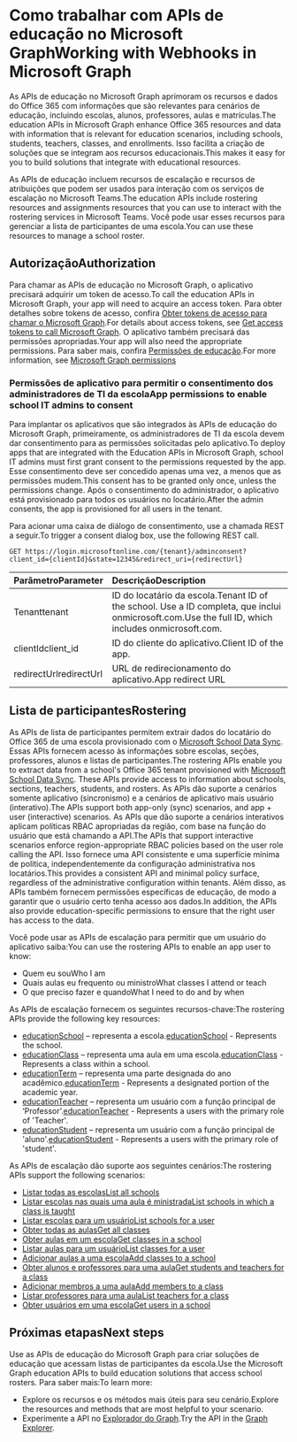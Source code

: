 # <a name="working-with-education-apis-in-microsoft-graph"></a><span data-ttu-id="b856c-101">Como trabalhar com APIs de educação no Microsoft Graph</span><span class="sxs-lookup"><span data-stu-id="b856c-101">Working with Webhooks in Microsoft Graph</span></span>

<span data-ttu-id="b856c-102">As APIs de educação no Microsoft Graph aprimoram os recursos e dados do Office 365 com informações que são relevantes para cenários de educação, incluindo escolas, alunos, professores, aulas e matrículas.</span><span class="sxs-lookup"><span data-stu-id="b856c-102">The education APIs in Microsoft Graph enhance Office 365 resources and data with information that is relevant for education scenarios, including schools, students, teachers, classes, and enrollments.</span></span> <span data-ttu-id="b856c-103">Isso facilita a criação de soluções que se integram aos recursos educacionais.</span><span class="sxs-lookup"><span data-stu-id="b856c-103">This makes it easy for you to build solutions that integrate with educational resources.</span></span>

<span data-ttu-id="b856c-104">As APIs de educação incluem recursos de escalação e recursos de atribuições que podem ser usados para interação com os serviços de escalação no Microsoft Teams.</span><span class="sxs-lookup"><span data-stu-id="b856c-104">The education APIs include rostering resources and assignments resources that you can use to interact with the rostering services in Microsoft Teams.</span></span> <span data-ttu-id="b856c-105">Você pode usar esses recursos para gerenciar a lista de participantes de uma escola.</span><span class="sxs-lookup"><span data-stu-id="b856c-105">You can use these resources to manage a school roster.</span></span>

## <a name="authorization"></a><span data-ttu-id="b856c-106">Autorização</span><span class="sxs-lookup"><span data-stu-id="b856c-106">Authorization</span></span>

<span data-ttu-id="b856c-107">Para chamar as APIs de educação no Microsoft Graph, o aplicativo precisará adquirir um token de acesso.</span><span class="sxs-lookup"><span data-stu-id="b856c-107">To call the education APIs in Microsoft Graph, your app will need to acquire an access token.</span></span> <span data-ttu-id="b856c-108">Para obter detalhes sobre tokens de acesso, confira [Obter tokens de acesso para chamar o Microsoft Graph](https://developer.microsoft.com/pt-BR/graph/docs/concepts/auth_overview).</span><span class="sxs-lookup"><span data-stu-id="b856c-108">For details about access tokens, see [Get access tokens to call Microsoft Graph](https://developer.microsoft.com/pt-BR/graph/docs/concepts/auth_overview).</span></span> <span data-ttu-id="b856c-109">O aplicativo também precisará das permissões apropriadas.</span><span class="sxs-lookup"><span data-stu-id="b856c-109">Your app will also need the appropriate permissions.</span></span> <span data-ttu-id="b856c-110">Para saber mais, confira [Permissões de educação](../../../concepts/permissions_reference.md#education-permissions).</span><span class="sxs-lookup"><span data-stu-id="b856c-110">For more information, see [Microsoft Graph permissions](../../../concepts/permissions_reference.md#education-permissions)</span></span> 

### <a name="app-permissions-to-enable-school-it-admins-to-consent"></a><span data-ttu-id="b856c-111">Permissões de aplicativo para permitir o consentimento dos administradores de TI da escola</span><span class="sxs-lookup"><span data-stu-id="b856c-111">App permissions to enable school IT admins to consent</span></span> 

<span data-ttu-id="b856c-112">Para implantar os aplicativos que são integrados às APIs de educação do Microsoft Graph, primeiramente, os administradores de TI da escola devem dar consentimento para as permissões solicitadas pelo aplicativo.</span><span class="sxs-lookup"><span data-stu-id="b856c-112">To deploy apps that are integrated with the Education APIs in Microsoft Graph, school IT admins must first grant consent to the permissions requested by the app.</span></span> <span data-ttu-id="b856c-113">Esse consentimento deve ser concedido apenas uma vez, a menos que as permissões mudem.</span><span class="sxs-lookup"><span data-stu-id="b856c-113">This consent has to be granted only once, unless the permissions change.</span></span> <span data-ttu-id="b856c-114">Após o consentimento do administrador, o aplicativo está provisionado para todos os usuários no locatário.</span><span class="sxs-lookup"><span data-stu-id="b856c-114">After the admin consents, the app is provisioned for all users in the tenant.</span></span>

<span data-ttu-id="b856c-115">Para acionar uma caixa de diálogo de consentimento, use a chamada REST a seguir.</span><span class="sxs-lookup"><span data-stu-id="b856c-115">To trigger a consent dialog box, use the following REST call.</span></span>

```
GET https://login.microsoftonline.com/{tenant}/adminconsent?
client_id={clientId}&state=12345&redirect_uri={redirectUrl}
```

|<span data-ttu-id="b856c-116">Parâmetro</span><span class="sxs-lookup"><span data-stu-id="b856c-116">Parameter</span></span>|<span data-ttu-id="b856c-117">Descrição</span><span class="sxs-lookup"><span data-stu-id="b856c-117">Description</span></span>|
|:--------|:----------|
|<span data-ttu-id="b856c-118">Tenant</span><span class="sxs-lookup"><span data-stu-id="b856c-118">tenant</span></span>|<span data-ttu-id="b856c-119">ID do locatário da escola.</span><span class="sxs-lookup"><span data-stu-id="b856c-119">Tenant ID of the school.</span></span> <span data-ttu-id="b856c-120">Use a ID completa, que inclui onmicrosoft.com.</span><span class="sxs-lookup"><span data-stu-id="b856c-120">Use the full ID, which includes onmicrosoft.com.</span></span>|
|<span data-ttu-id="b856c-121">clientId</span><span class="sxs-lookup"><span data-stu-id="b856c-121">client_id</span></span>|<span data-ttu-id="b856c-122">ID do cliente do aplicativo.</span><span class="sxs-lookup"><span data-stu-id="b856c-122">Client ID of the app.</span></span>|
|<span data-ttu-id="b856c-123">redirectUrl</span><span class="sxs-lookup"><span data-stu-id="b856c-123">redirectUrl</span></span>|<span data-ttu-id="b856c-124">URL de redirecionamento do aplicativo.</span><span class="sxs-lookup"><span data-stu-id="b856c-124">App redirect URL</span></span>|


## <a name="rostering"></a><span data-ttu-id="b856c-125">Lista de participantes</span><span class="sxs-lookup"><span data-stu-id="b856c-125">Rostering</span></span>

<span data-ttu-id="b856c-126">As APIs de lista de participantes permitem extrair dados do locatário do Office 365 de uma escola provisionado com o [Microsoft School Data Sync](https://sds.microsoft.com/). Essas APIs fornecem acesso às informações sobre escolas, seções, professores, alunos e listas de participantes.</span><span class="sxs-lookup"><span data-stu-id="b856c-126">The rostering APIs enable you to extract data from a school's Office 365 tenant provisioned with [Microsoft School Data Sync](https://sds.microsoft.com/). These APIs provide access to information about schools, sections, teachers, students, and rosters.</span></span> <span data-ttu-id="b856c-127">As APIs dão suporte a cenários somente aplicativo (sincronismo) e a cenários de aplicativo mais usuário (interativo).</span><span class="sxs-lookup"><span data-stu-id="b856c-127">The APIs support both app-only (sync) scenarios, and app + user (interactive) scenarios.</span></span> <span data-ttu-id="b856c-128">As APIs que dão suporte a cenários interativos aplicam políticas RBAC apropriadas da região, com base na função do usuário que está chamando a API.</span><span class="sxs-lookup"><span data-stu-id="b856c-128">The APIs that support interactive scenarios enforce region-appropriate RBAC policies based on the user role calling the API.</span></span> <span data-ttu-id="b856c-129">Isso fornece uma API consistente e uma superfície mínima de política, independentemente da configuração administrativa nos locatários.</span><span class="sxs-lookup"><span data-stu-id="b856c-129">This provides a consistent API and minimal policy surface, regardless of the administrative configuration within tenants.</span></span> <span data-ttu-id="b856c-130">Além disso, as APIs também fornecem permissões específicas de educação, de modo a garantir que o usuário certo tenha acesso aos dados.</span><span class="sxs-lookup"><span data-stu-id="b856c-130">In addition, the APIs also provide education-specific permissions to ensure that the right user has access to the data.</span></span>

<span data-ttu-id="b856c-131">Você pode usar as APIs de escalação para permitir que um usuário do aplicativo saiba:</span><span class="sxs-lookup"><span data-stu-id="b856c-131">You can use the rostering APIs to enable an app user to know:</span></span>

- <span data-ttu-id="b856c-132">Quem eu sou</span><span class="sxs-lookup"><span data-stu-id="b856c-132">Who I am</span></span>
- <span data-ttu-id="b856c-133">Quais aulas eu frequento ou ministro</span><span class="sxs-lookup"><span data-stu-id="b856c-133">What classes I attend or teach</span></span>
- <span data-ttu-id="b856c-134">O que preciso fazer e quando</span><span class="sxs-lookup"><span data-stu-id="b856c-134">What I need to do and by when</span></span>

<span data-ttu-id="b856c-135">As APIs de escalação fornecem os seguintes recursos-chave:</span><span class="sxs-lookup"><span data-stu-id="b856c-135">The rostering APIs provide the following key resources:</span></span>

- <span data-ttu-id="b856c-136">[educationSchool](educationschool.md) – representa a escola.</span><span class="sxs-lookup"><span data-stu-id="b856c-136">[educationSchool](educationschool.md) - Represents the school.</span></span>
- <span data-ttu-id="b856c-137">[educationClass](educationclass.md) – representa uma aula em uma escola.</span><span class="sxs-lookup"><span data-stu-id="b856c-137">[educationClass](educationclass.md) - Represents a class within a school.</span></span>
- <span data-ttu-id="b856c-138">[educationTerm](educationterm.md) – representa uma parte designada do ano acadêmico.</span><span class="sxs-lookup"><span data-stu-id="b856c-138">[educationTerm](educationterm.md) - Represents a designated portion of the academic year.</span></span>
- <span data-ttu-id="b856c-139">[educationTeacher](educationteacher.md) – representa um usuário com a função principal de ‘Professor’.</span><span class="sxs-lookup"><span data-stu-id="b856c-139">[educationTeacher](educationteacher.md) - Represents a users with the primary role of 'Teacher'.</span></span>
- <span data-ttu-id="b856c-140">[educationStudent](educationstudent.md) – representa um usuário com a função principal de 'aluno'.</span><span class="sxs-lookup"><span data-stu-id="b856c-140">[educationStudent](educationstudent.md) - Represents a users with the primary role of 'student'.</span></span>

<span data-ttu-id="b856c-141">As APIs de escalação dão suporte aos seguintes cenários:</span><span class="sxs-lookup"><span data-stu-id="b856c-141">The rostering APIs support the following scenarios:</span></span>

- [<span data-ttu-id="b856c-142">Listar todas as escolas</span><span class="sxs-lookup"><span data-stu-id="b856c-142">List all schools</span></span>](../api/educationroot_list_schools.md) 
- [<span data-ttu-id="b856c-143">Listar escolas nas quais uma aula é ministrada</span><span class="sxs-lookup"><span data-stu-id="b856c-143">List schools in which a class is taught</span></span>](../api/educationclass_list_schools.md)
- [<span data-ttu-id="b856c-144">Listar escolas para um usuário</span><span class="sxs-lookup"><span data-stu-id="b856c-144">List schools for a user</span></span>](../api/educationuser_list_schools.md)
- [<span data-ttu-id="b856c-145">Obter todas as aulas</span><span class="sxs-lookup"><span data-stu-id="b856c-145">Get all classes</span></span>](../api/educationroot_list_classes.md )
- [<span data-ttu-id="b856c-146">Obter aulas em um escola</span><span class="sxs-lookup"><span data-stu-id="b856c-146">Get classes in a school</span></span>](../api/educationschool_list_classes.md)
- [<span data-ttu-id="b856c-147">Listar aulas para um usuário</span><span class="sxs-lookup"><span data-stu-id="b856c-147">List classes for a user</span></span>](../api/educationuser_list_classes.md)
- [<span data-ttu-id="b856c-148">Adicionar aulas a uma escola</span><span class="sxs-lookup"><span data-stu-id="b856c-148">Add classes to a school</span></span>](../api/educationschool_post_classes.md)
- [<span data-ttu-id="b856c-149">Obter alunos e professores para uma aula</span><span class="sxs-lookup"><span data-stu-id="b856c-149">Get students and teachers for a class</span></span>](../api/educationclass_list_members.md)
- [<span data-ttu-id="b856c-150">Adicionar membros a uma aula</span><span class="sxs-lookup"><span data-stu-id="b856c-150">Add members to a class</span></span>](../api/educationclass_post_members.md) 
- [<span data-ttu-id="b856c-151">Listar professores para uma aula</span><span class="sxs-lookup"><span data-stu-id="b856c-151">List teachers for a class</span></span>](../api/educationclass_list_teachers.md)
- [<span data-ttu-id="b856c-152">Obter usuários em uma escola</span><span class="sxs-lookup"><span data-stu-id="b856c-152">Get users in a school</span></span>](../api/educationschool_list_users.md)

<!-- Should you list delete scenarios here as well? -->

## <a name="next-steps"></a><span data-ttu-id="b856c-153">Próximas etapas</span><span class="sxs-lookup"><span data-stu-id="b856c-153">Next steps</span></span>
<span data-ttu-id="b856c-154">Use as APIs de educação do Microsoft Graph para criar soluções de educação que acessam listas de participantes da escola.</span><span class="sxs-lookup"><span data-stu-id="b856c-154">Use the Microsoft Graph education APIs to build education solutions that access school rosters.</span></span> <span data-ttu-id="b856c-155">Para saber mais:</span><span class="sxs-lookup"><span data-stu-id="b856c-155">To learn more:</span></span>

- <span data-ttu-id="b856c-156">Explore os recursos e os métodos mais úteis para seu cenário.</span><span class="sxs-lookup"><span data-stu-id="b856c-156">Explore the resources and methods that are most helpful to your scenario.</span></span>
- <span data-ttu-id="b856c-157">Experimente a API no [Explorador do Graph](https://developer.microsoft.com/pt-BR/graph/graph-explorer).</span><span class="sxs-lookup"><span data-stu-id="b856c-157">Try the API in the [Graph Explorer](https://developer.microsoft.com/pt-BR/graph/graph-explorer).</span></span>

